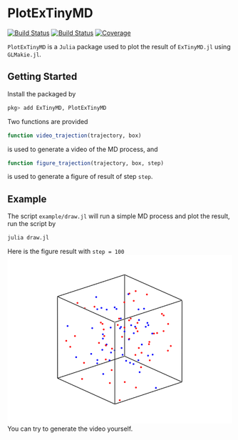 # PlotExTinyMD

[![Build Status](https://github.com/ArrogantGao/PlotExTinyMD.jl/actions/workflows/CI.yml/badge.svg?branch=main)](https://github.com/ArrogantGao/PlotExTinyMD.jl/actions/workflows/CI.yml?query=branch%3Amain)
[![Build Status](https://travis-ci.com/ArrogantGao/PlotExTinyMD.jl.svg?branch=main)](https://travis-ci.com/ArrogantGao/PlotExTinyMD.jl)
[![Coverage](https://codecov.io/gh/ArrogantGao/PlotExTinyMD.jl/branch/main/graph/badge.svg)](https://codecov.io/gh/ArrogantGao/PlotExTinyMD.jl)

`PlotExTinyMD` is a `Julia` package used to plot the result of `ExTinyMD.jl` using `GLMakie.jl`.

## Getting Started

Install the packaged by
```julia
pkg> add ExTinyMD, PlotExTinyMD
```

Two functions are provided
```julia
function video_trajection(trajectory, box)
```
is used to generate a video of the MD process, and
```julia
function figure_trajection(trajectory, box, step)
```
is used to generate a figure of result of step `step`.

## Example

The script `example/draw.jl` will run a simple MD process and plot the result, run the script by
```julia
julia draw.jl
```

Here is the figure result with `step = 100`
![figure](example/state_100.png)
You can try to generate the video yourself.